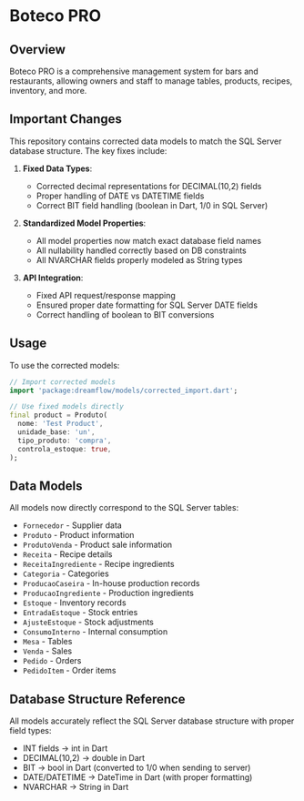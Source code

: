 # Boteco PRO

## Overview
Boteco PRO is a comprehensive management system for bars and restaurants, allowing owners and staff to manage tables, products, recipes, inventory, and more.

## Important Changes

This repository contains corrected data models to match the SQL Server database structure. The key fixes include:

1. **Fixed Data Types**:
   - Corrected decimal representations for DECIMAL(10,2) fields
   - Proper handling of DATE vs DATETIME fields
   - Correct BIT field handling (boolean in Dart, 1/0 in SQL Server)
   
2. **Standardized Model Properties**:
   - All model properties now match exact database field names
   - All nullability handled correctly based on DB constraints
   - All NVARCHAR fields properly modeled as String types

3. **API Integration**:
   - Fixed API request/response mapping
   - Ensured proper date formatting for SQL Server DATE fields
   - Correct handling of boolean to BIT conversions

## Usage

To use the corrected models:

```dart
// Import corrected models
import 'package:dreamflow/models/corrected_import.dart';

// Use fixed models directly
final product = Produto(
  nome: 'Test Product',
  unidade_base: 'un',
  tipo_produto: 'compra',
  controla_estoque: true,
);
```

## Data Models

All models now directly correspond to the SQL Server tables:

- `Fornecedor` - Supplier data
- `Produto` - Product information
- `ProdutoVenda` - Product sale information
- `Receita` - Recipe details
- `ReceitaIngrediente` - Recipe ingredients
- `Categoria` - Categories
- `ProducaoCaseira` - In-house production records
- `ProducaoIngrediente` - Production ingredients
- `Estoque` - Inventory records
- `EntradaEstoque` - Stock entries
- `AjusteEstoque` - Stock adjustments
- `ConsumoInterno` - Internal consumption
- `Mesa` - Tables
- `Venda` - Sales
- `Pedido` - Orders
- `PedidoItem` - Order items

## Database Structure Reference

All models accurately reflect the SQL Server database structure with proper field types:

- INT fields → int in Dart
- DECIMAL(10,2) → double in Dart
- BIT → bool in Dart (converted to 1/0 when sending to server)
- DATE/DATETIME → DateTime in Dart (with proper formatting)
- NVARCHAR → String in Dart